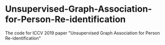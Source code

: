 # Unsupervised-Graph-Association-for-Person-Re-identification
The code for ICCV 2019 paper "Unsupervised Graph Association for Person Re-identification"
